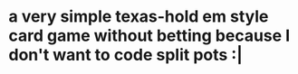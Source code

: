 # a very simple texas-hold em style card game without betting because I don't want to code split pots :|
